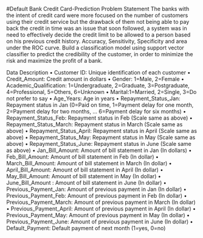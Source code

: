 #Default Bank Credit Card-Prediction
Problem Statement 
The banks with the intent of credit card were more focused on the number of customers using their credit service but the drawback of them not being able to pay back the credit in time was an issue that soon followed, a system was in need to effectively decide the credit limit to be allowed to a person based on his previous credit history. 
Accuracy, Sensitivity, Specificity and area under the ROC curve. 
Build a classification model using support vector classifier to predict the credibility of the customer, in order to minimize the risk and maximize the profit of a bank.

Data Description 
•	Customer ID: Unique identification of each customer 
•	Credit_Amount: Credit amount in dollars 
•	Gender: 1=Male, 2=Female 
•	Academic_Qualification: 1=Undergraduate, 2=Graduate, 3=Postgraduate, 4=Professional, 5=Others, 6=Unknown 
•	Marital:1=Married, 2=Single, 3=Do not prefer to say 
•	Age_Years: Age in years
•	Repayment_Status_Jan: Repayment status in Jan (0=Paid on time, 1=Payment delay for one month, 2=Payment delay for two months, ... 6=Payment delay for six months) 
•	Repayment_Status_Feb: Repayment status in Feb (Scale same as above) 
•	Repayment_Status_March: Repayment status in March (Scale same as above) 
•	Repayment_Status_April: Repayment status in April (Scale same as above) 
•	Repayment_Status_May: Repayment status in May (Scale same as above) 
•	Repayment_Status_June: Repayment status in June (Scale same as above) 
•	Jan_Bill_Amount: Amount of bill statement in Jan (In dollars) 
•	Feb_Bill_Amount: Amount of bill statement in Feb (In dollar) 
•	March_Bill_Amount: Amount of bill statement in March (In dollar) 
•	April_Bill_Amount: Amount of bill statement in April (In dollar) 
•	May_Bill_Amount: Amount of bill statement in May (In dollar) 
•	June_Bill_Amount : Amount of bill statement in June (In dollar) 
•	Previous_Payment_Jan: Amount of previous payment in Jan (In dollar) 
•	Previous_Payment_Feb: Amount of previous payment in Feb (In dollar) 
•	Previous_Payment_March: Amount of previous payment in March (In dollar) 
•	Previous_Payment_April: Amount of previous payment in April (In dollar)
•	Previous_Payment_May: Amount of previous payment in May (In dollar) 
•	Previous_Payment_June: Amount of previous payment in June (In dollar) 
•	Default_Payment: Default payment of next month (1=yes, 0=no) 
